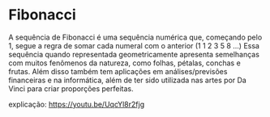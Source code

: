 # Fibonacci

A sequência de Fibonacci é uma sequência numérica que, começando pelo 1, segue a regra de somar cada numeral com o anterior (1 1 2 3 5 8 ...)
Essa sequência quando representada geometricamente apresenta semelhanças com muitos fenômenos da natureza, como folhas, pétalas, conchas e frutas.
Além disso também tem aplicações em análises/previsões financeiras e na informática, além de ter sido utilizada nas artes por Da Vinci para criar proporções perfeitas.

explicação: https://youtu.be/UqcYl8r2fjg